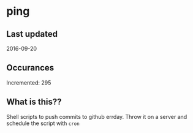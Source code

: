 # ping

## Last updated
2016-09-20

## Occurances
Incremented: 295

## What is this?? 
Shell scripts to push commits to github errday. Throw it on a server and schedule the script with `cron`
